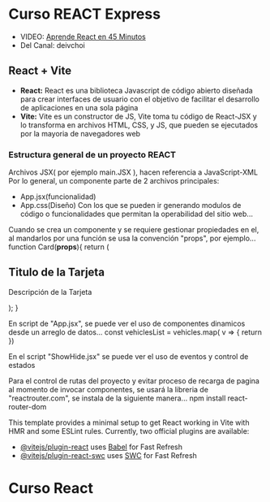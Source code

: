 # Curso REACT Express
* VIDEO: [Aprende React en 45 Minutos](https://www.youtube.com/watch?v=PWF5SgnNdp4)
* Del Canal: deivchoi

## React + Vite
- **React:** React es una biblioteca Javascript de código abierto diseñada para crear interfaces de usuario con el objetivo de facilitar el desarrollo de aplicaciones en una sola página
- **Vite:** Vite es un constructor de JS, Vite toma tu código de React-JSX y lo transforma en archivos HTML, CSS, y JS, que pueden se ejecutados por la mayoria de navegadores web

### Estructura general de un proyecto REACT
Archivos JSX( por ejemplo main.JSX ), hacen referencia a JavaScript-XML
Por lo general, un componente parte de 2 archivos principales:
- App.jsx(funcionalidad)
- App.css(Diseño)
Con los que se pueden ir generando modulos de código o funcionalidades que permitan la operabilidad del sitio web...

Cuando se crea un componente y se requiere gestionar propiedades en el, al mandarlos por una función se usa la convención "props", por ejemplo...
      function Card(**props**){
      return ( <ELEMENTO clasName="Card">
         <h2>Titulo de la Tarjeta</h2>
         <p>Descripción de la Tarjeta</p>
      </ELEMENTO>);
      }

En script de "App.jsx", se puede ver el uso de componentes dinamicos desde un arreglo de datos...
      const vehiclesList = vehicles.map( v => {
          return <Card title={v.name} description={v.description} />
      })

En el script "ShowHide.jsx" se puede ver el uso de eventos y control de estados

Para el control de rutas del proyecto y evitar proceso de recarga de pagina al momento de invocar componentes, se usará la libreria de "reactrouter.com", se instala de la siguiente manera...
    npm install react-router-dom

This template provides a minimal setup to get React working in Vite with HMR and some ESLint rules.
Currently, two official plugins are available:
- [@vitejs/plugin-react](https://github.com/vitejs/vite-plugin-react/blob/main/packages/plugin-react/README.md) uses [Babel](https://babeljs.io/) for Fast Refresh
- [@vitejs/plugin-react-swc](https://github.com/vitejs/vite-plugin-react-swc) uses [SWC](https://swc.rs/) for Fast Refresh
# Curso React
